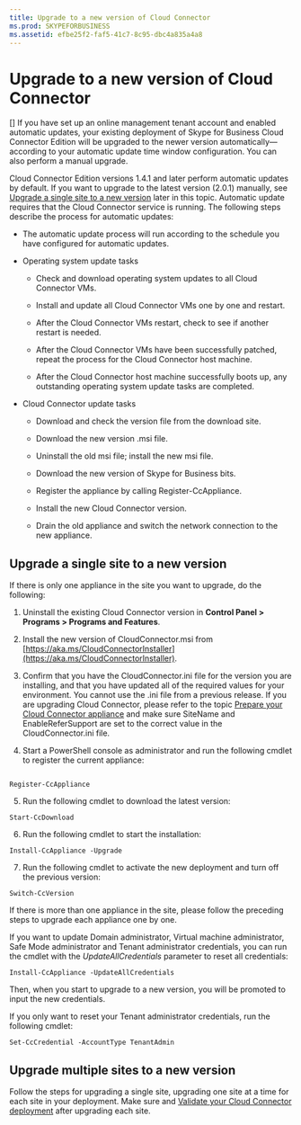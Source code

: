 ```yaml
---
title: Upgrade to a new version of Cloud Connector
ms.prod: SKYPEFORBUSINESS
ms.assetid: efbe25f2-faf5-41c7-8c95-dbc4a835a4a8
---
```



# Upgrade to a new version of Cloud Connector
[]
If you have set up an online management tenant account and enabled automatic updates, your existing deployment of Skype for Business Cloud Connector Edition will be upgraded to the newer version automatically—according to your automatic update time window configuration. You can also perform a manual upgrade. 
  
    
    

Cloud Connector Edition versions 1.4.1 and later perform automatic updates by default. If you want to upgrade to the latest version (2.0.1) manually, see  [Upgrade a single site to a new version](upgrade-to-a-new-version-of-cloud-connector.md#BKMK_Upgrade) later in this topic.
Automatic update requires that the Cloud Connector service is running. The following steps describe the process for automatic updates:
  
    
    


- The automatic update process will run according to the schedule you have configured for automatic updates.
    
  
- Operating system update tasks
    
  - Check and download operating system updates to all Cloud Connector VMs. 
    
  
  - Install and update all Cloud Connector VMs one by one and restart.
    
  
  - After the Cloud Connector VMs restart, check to see if another restart is needed.
    
  
  - After the Cloud Connector VMs have been successfully patched, repeat the process for the Cloud Connector host machine.
    
  
  - After the Cloud Connector host machine successfully boots up, any outstanding operating system update tasks are completed.
    
  

    
    
  
- Cloud Connector update tasks
    
  - Download and check the version file from the download site.
    
  
  - Download the new version .msi file. 
    
  
  - Uninstall the old msi file; install the new msi file.
    
  
  - Download the new version of Skype for Business bits.
    
  
  - Register the appliance by calling Register-CcAppliance.
    
  
  - Install the new Cloud Connector version.
    
  
  - Drain the old appliance and switch the network connection to the new appliance.
    
  

## Upgrade a single site to a new version
<a name="BKMK_Upgrade"> </a>

If there is only one appliance in the site you want to upgrade, do the following:
  
    
    

1. Uninstall the existing Cloud Connector version in **Control Panel > Programs > Programs and Features**.
    
  
2. Install the new version of CloudConnector.msi from  [https://aka.ms/CloudConnectorInstaller](https://aka.ms/CloudConnectorInstaller).
    
  
3. Confirm that you have the CloudConnector.ini file for the version you are installing, and that you have updated all of the required values for your environment. You cannot use the .ini file from a previous release. If you are upgrading Cloud Connector, please refer to the topic  [Prepare your Cloud Connector appliance](prepare-your-cloud-connector-appliance.md) and make sure SiteName and EnableReferSupport are set to the correct value in the CloudConnector.ini file.
    
  
4. Start a PowerShell console as administrator and run the following cmdlet to register the current appliance:
    
  ```
  
Register-CcAppliance
  ```

5. Run the following cmdlet to download the latest version:
    
  ```
  Start-CcDownload
  ```

6. Run the following cmdlet to start the installation: 
    
  ```
  Install-CcAppliance -Upgrade
  ```

7. Run the following cmdlet to activate the new deployment and turn off the previous version:
    
  ```
  Switch-CcVersion
  ```

If there is more than one appliance in the site, please follow the preceding steps to upgrade each appliance one by one.
  
    
    
If you want to update Domain administrator, Virtual machine administrator, Safe Mode administrator and Tenant administrator credentials, you can run the cmdlet with the  _UpdateAllCredentials_ parameter to reset all credentials:
  
    
    



```
Install-CcAppliance -UpdateAllCredentials
```

Then, when you start to upgrade to a new version, you will be promoted to input the new credentials. 
  
    
    
If you only want to reset your Tenant administrator credentials, run the following cmdlet:
  
    
    



```
Set-CcCredential -AccountType TenantAdmin
```


## Upgrade multiple sites to a new version
<a name="BKMK_Upgrade"> </a>

Follow the steps for upgrading a single site, upgrading one site at a time for each site in your deployment. Make sure and  [Validate your Cloud Connector deployment](validate-your-cloud-connector-deployment.md) after upgrading each site.
  
    
    

